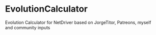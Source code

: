# EvolutionCalculator
Evolution Calculator for NetDriver based on JorgeTitor, Patreons, myself and community inputs
